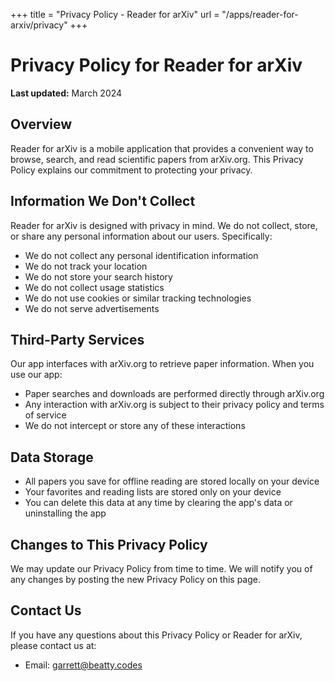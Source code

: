 +++
title = "Privacy Policy - Reader for arXiv"
url = "/apps/reader-for-arxiv/privacy"
+++

# Privacy Policy for Reader for arXiv

**Last updated:** March 2024

## Overview

Reader for arXiv is a mobile application that provides a convenient way to browse, search, and read scientific papers from arXiv.org. This Privacy Policy explains our commitment to protecting your privacy.

## Information We Don't Collect

Reader for arXiv is designed with privacy in mind. We do not collect, store, or share any personal information about our users. Specifically:

- We do not collect any personal identification information
- We do not track your location
- We do not store your search history
- We do not collect usage statistics
- We do not use cookies or similar tracking technologies
- We do not serve advertisements

## Third-Party Services

Our app interfaces with arXiv.org to retrieve paper information. When you use our app:

- Paper searches and downloads are performed directly through arXiv.org
- Any interaction with arXiv.org is subject to their privacy policy and terms of service
- We do not intercept or store any of these interactions

## Data Storage

- All papers you save for offline reading are stored locally on your device
- Your favorites and reading lists are stored only on your device
- You can delete this data at any time by clearing the app's data or uninstalling the app

## Changes to This Privacy Policy

We may update our Privacy Policy from time to time. We will notify you of any changes by posting the new Privacy Policy on this page.

## Contact Us

If you have any questions about this Privacy Policy or Reader for arXiv, please contact us at:
- Email: garrett@beatty.codes 